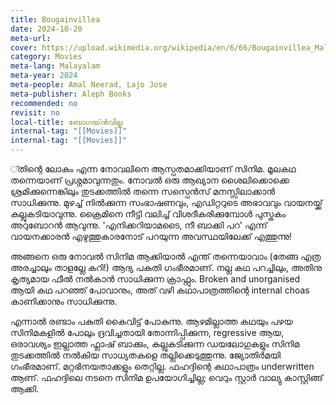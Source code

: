 ```yaml
---
title: Bougainvillea
date: 2024-10-20
meta-url: 
cover: https://upload.wikimedia.org/wikipedia/en/6/66/Bougainvillea_Malayalam_Movie_Poster.jpg
category: Movies
meta-lang: Malayalam
meta-year: 2024
meta-people: Amal Neerad, Lajo Jose
meta-publisher: Aleph Books
recommended: no
revisit: no
local-title: ബോഗയ്ൻവില്ല
internal-tag: "[[Movies]]"
internal-tag: "[[Movies]]"
---
```

്തിന്റെ ലോകം എന്ന നോവലിനെ ആസ്പതമാക്കിയാണ് സിനിമ. മൂലകഥ തന്നെയാണ് പ്രശ്നമാവുന്നതും. നോവൽ ഒരു ആഖ്യാന ശൈലിക്കൊക്കെ ശ്രമിക്കുന്നെങ്കിലും തുടക്കത്തിൽ തന്നെ സസ്പെൻസ് മനസ്സിലാക്കാൻ സാധിക്കുന്നു. മുഴച്ച് നിൽക്കുന്ന സംഭാഷണവും, എഡിറ്ററുടെ അഭാവവും വായനയ്ക്ക് കല്ലുകടിയാവുന്നു. ക്രൈമിനെ നീട്ടി വലിച്ച് വിശദീകരിക്കുമ്പോൾ പുസ്തകം അറുബോറൻ ആവുന്നു. 'എനിക്കറിയാമടൈ, നീ ബാക്കി പറ' എന്ന് വായനക്കാരൻ എഴുത്തുകാരനോട് പറയുന്ന അവസ്ഥയിലേക്ക് എത്തുന്നു! 

അങ്ങനെ ഒരു നോവൽ സിനിമ ആക്കിയാൽ എന്ത് തന്നെയാവാം (തേങ്ങ എത്ര അരച്ചാലും താളല്ലേ കറി!)  ആദ്യ പകുതി ഗംഭീരമാണ്. നല്ല കഥ പറച്ചിലും, അതിനു കൃത്യമായ ഫീൽ നൽകാൻ സാധിക്കുന്ന ക്രാഫ്റ്റും. Broken and unorganised ആയി കഥ പറഞ്ഞ് പോവാനും, അത് വഴി കഥാപാത്രത്തിന്റെ internal choas കാണിക്കാനും സാധിക്കുന്നു. 

എന്നാൽ രണ്ടാം പകുതി കൈവിട്ട് പോകുന്നു. ആഴമില്ലാത്ത കഥയും പഴയ സിനിമകളിൽ പോലും ദ്രവിച്ചതായി തോന്നിപ്പിക്കുന്ന, regressive ആയ, ഒരാവശ്യം ഇല്ലാത്ത ഫ്ലാഷ് ബാക്കും, കല്ലുകടിക്കുന്ന ഡയലോഗുകളും സിനിമ തുടക്കത്തിൽ നൽകിയ സാധ്യതകളെ തല്ലിക്കെടുത്തുന്നു. ജ്യോതിർമയി ഗംഭീരമാണ്. മറ്റഭിനയതാക്കളും തെറ്റില്ല. ഫഹദ്ദിന്റെ കഥാപാത്രം underwritten ആണ്. ഫഹദ്ദിലെ നടനെ സിനിമ ഉപയോഗിച്ചില്ല; വെറും സ്റ്റാർ വാല്യു കാസ്റ്റിങ്ങ് ആക്കി. 
